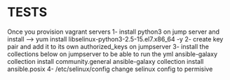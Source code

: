 # TESTS

Once you provision vagrant servers
1- install python3 on jump server and install --> yum install libselinux-python3-2.5-15.el7.x86_64 -y
2- create key pair and add it to its own authorized_keys on jumpserver
3- install the collections below on jumpserver to be able to run the yml 
    ansible-galaxy collection install community.general
    ansible-galaxy collection install ansible.posix 
4- /etc/selinux/config change selinux config to permisive


